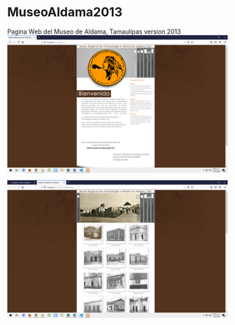 # MuseoAldama2013
Pagina Web del Museo de Aldama, Tamaulipas version 2013
![Screenshot](museo.png)

![Screenshot](museo2.png)
